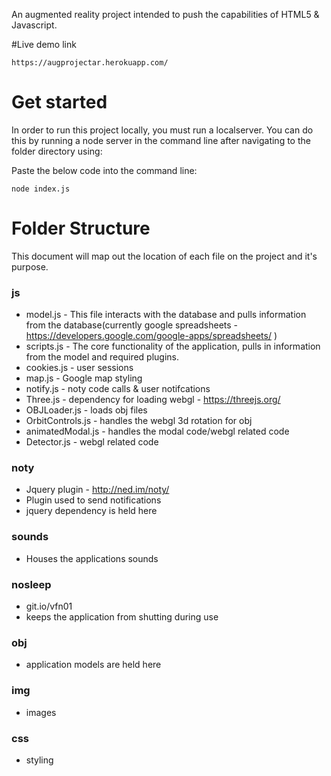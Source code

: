 An augmented reality project intended to push the capabilities of HTML5 & Javascript. 

#Live demo link
```
https://augprojectar.herokuapp.com/
```

# Get started 
In order to run this project locally, you must run a localserver. You can do this by running a node server in the command line after navigating to the folder directory using: 

Paste the below code into the command line: 

```
node index.js
```

# Folder Structure 

This document will map out the location of each file on the project and it's purpose. 

### js
- model.js - This file interacts with the database and pulls information from the database(currently google spreadsheets - https://developers.google.com/google-apps/spreadsheets/ )
- scripts.js - The core functionality of the application, pulls in information from the model and required plugins. 
- cookies.js - user sessions
- map.js - Google map styling
- notify.js - noty code calls & user notifcations
- Three.js - dependency for loading webgl - https://threejs.org/
- OBJLoader.js - loads obj files
- OrbitControls.js - handles the webgl 3d rotation for obj
- animatedModal.js - handles the modal code/webgl related code
- Detector.js - webgl related code

### noty 
- Jquery plugin - http://ned.im/noty/
- Plugin used to send notifications 
- jquery dependency is held here 

### sounds
- Houses the applications sounds

### nosleep
- git.io/vfn01
- keeps the application from shutting during use

### obj 
- application models are held here

### img
- images

### css 
- styling 
